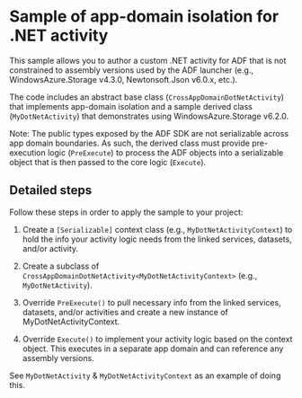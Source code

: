 # Sample of app-domain isolation for .NET activity

This sample allows you to author a custom .NET activity for ADF that is not constrained to assembly versions used by the ADF launcher (e.g., WindowsAzure.Storage v4.3.0, Newtonsoft.Json v6.0.x, etc.).

The code includes an abstract base class (`CrossAppDomainDotNetActivity`) that implements app-domain isolation and a sample derived class (`MyDotNetActivity`) that demonstrates using WindowsAzure.Storage v6.2.0.

Note: The public types exposed by the ADF SDK are not serializable across app domain boundaries. As such, the derived class must provide pre-execution logic (`PreExecute`) to process the ADF objects into a serializable object that is then passed to the core logic (`Execute`).

## Detailed steps

Follow these steps in order to apply the sample to your project:

1. Create a `[Serializable]` context class (e.g., `MyDotNetActivityContext`) to hold the info your activity logic needs from the linked services, datasets, and/or activity.

2. Create a subclass of `CrossAppDomainDotNetActivity<MyDotNetActivityContext>` (e.g., `MyDotNetActivity`).

3. Override `PreExecute()` to pull necessary info from the linked services, datasets, and/or activities and create a new instance of MyDotNetActivityContext.

4. Override `Execute()` to implement your activity logic based on the context object.  This executes in a separate app domain and can reference any assembly versions.

See `MyDotNetActivity` & `MyDotNetActivityContext` as an example of doing this.
